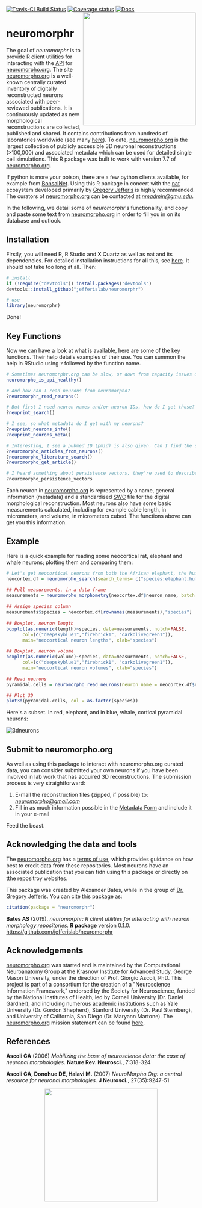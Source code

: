 <!-- README.md is generated from README.Rmd. Please edit that file -->
[![Travis-CI Build Status](https://api.travis-ci.org/jefferislab/neuromorphr.svg?branch=master)](https://travis-ci.org/jefferislab/neuromorphr) [![Coverage status](https://codecov.io/gh/jefferislab/neuromorphr/branch/master/graph/badge.svg)](https://codecov.io/github/jefferislab/neuromorphr?branch=master) [![Docs](https://img.shields.io/badge/docs-100%25-brightgreen.svg)](http://jefferislab.github.io/neuromorphr/reference/) <img align="right" width="300px" src="https://raw.githubusercontent.com/jefferislab/neuromorphr/master/inst/images/hex-neuromorphr.png">

neuromorphr
===========

The goal of *neuromorphr* is to provide R client utilities for interacting with the [API](http://neuromorpho.org/api.jsp) for [neuromorpho.org](http://neuromorpho.org). The site [neuromorpho.org](http://neuromorpho.org) is a well-known centrally curated inventory of digitally reconstructed neurons associated with peer-reviewed publications. It is continuously updated as new morphological reconstructions are collected, published and shared. It contains contributions from hundreds of laboratories worldwide (see many [here](http://neuromorpho.org/acknowl.jsp)). To date, [neuromorpho.org](http://neuromorpho.org) is the largest collection of publicly accessible 3D neuronal reconstructions (&gt;100,000) and associated metadata which can be used for detailed single cell simulations. This R package was built to work with version 7.7 of [neuromorpho.org](http://neuromorpho.org).

If python is more your poison, there are a few python clients available, for example from [BonsaiNet](https://github.com/BonsaiNet/Neuromorpho.org). Using this R package in concert with the [nat](https://github.com/jefferis/nat) ecosystem developed primarily by [Gregory Jefferis](https://en.wikipedia.org/wiki/Gregory_Jefferis) is highly recommended. The curators of [neuromorpho.org](http://neuromorpho.org) can be contacted at *<nmadmin@gmu.edu>*.

In the following, we detail some of *neuromorphr*'s functionality, and copy and paste some text from [neuromorpho.org](http://neuromorpho.org) in order to fill you in on its database and outlook.

Installation
------------

Firstly, you will need R, R Studio and X Quartz as well as nat and its dependencies. For detailed installation instructions for all this, see [here](https://jefferis.github.io/nat/articles/Installation.html). It should not take too long at all. Then:

``` r
# install
if (!require("devtools")) install.packages("devtools")
devtools::install_github("jefferislab/neuromorphr")

# use 
library(neuromorphr)
```

Done!

Key Functions
-------------

Now we can have a look at what is available, here are some of the key functions. Their help details examples of their use. You can summon the help in RStudio using `?` followed by the function name.

``` r
# Sometimes neuromorphr.org can be slow, or down from capacity issues or have a faulty API. Can I check this?
neuromorpho_is_api_healthy()

# And how can I read neurons from neuromorpho?
?neuromorphr_read_neurons()

# But first I need neuron names and/or neuron IDs, how do I get those?
?neuprint_search()

# I see, so what metadata do I get with my neurons?
?neuprint_neurons_info()
?neuprint_neurons_meta()

# Interesting, I see a pubmed ID (pmid) is also given. Can I find the scientific artices that describe these neurons?
?neuromorpho_articles_from_neurons()
?neuromorpho_literature_search()
?neuromorpho_get_article()

# I heard something about persistence vectors, they're used to describe describe meaningful morphological features? Can I get those?
?neuromorpho_persistence_vectors
```

Each neuron in [neuromorpho.org](http://neuromorpho.org) is represented by a name, general information (metadata) and a standardised [SWC](http://www.neuronland.org/NLMorphologyConverter/MorphologyFormats/SWC/Spec.html) file for the digital morphological reconstruction. Most neurons also have some basic measurements calculated, including for example cable length, in micrometers, and volume, in micrometers cubed. The functions above can get you this information.

Example
-------

Here is a quick example for reading some neocortical rat, elephant and whale neurons; plotting them and comparing them:

``` r
# Let's get neocortical neurons from both the African elephant, the humpback whale and the rat
neocortex.df = neuromorpho_search(search_terms= c("species:elephant,humpback whale,rat", "brain_region:neocortex"))

## Pull measurements, in a data frame
measurements = neuromorpho_morphometry(neocortex.df$neuron_name, batch.size = 2, data_frame = TRUE)
 
## Assign species column
measurements$species = neocortex.df[rownames(measurements),"species"]
 
## Boxplot, neuron length
boxplot(as.numeric(length)~species, data=measurements, notch=FALSE, 
      col=(c("deepskyblue1","firebrick1", "darkolivegreen1")),
      main="neocortical neuron lengths", xlab="species")
 
## Boxplot, neuron volume
boxplot(as.numeric(volume)~species, data=measurements, notch=FALSE, 
      col=(c("deepskyblue1","firebrick1", "darkolivegreen1")),
      main="neocortical neuron volumes", xlab="species")

## Read neurons
pyramidal.cells = neuromorpho_read_neurons(neuron_name = neocortex.df$neuron_name, batch.size = 2, nat = TRUE, progress = TRUE)

## Plot 3D
plot3d(pyramidal.cells, col = as.factor(species))
```

Here's a subset. In red, elephant, and in blue, whale, cortical pyramidal neurons:

![3dneurons](https://raw.githubusercontent.com/jefferislab/neuromorphr/master/inst/images/3dneurons.png)

Submit to neuromorpho.org
-------------------------

As well as using this package to interact with neuromorpho.org curated data, you can consider submitted your own neurons if you have been involved in lab work that has acquired 3D reconstructions. The submission process is very straightforward:

1.  E-mail the reconstruction files (zipped, if possible) to: *<neuromorpho@gmail.com>*
2.  Fill in as much information possible in the [Metadata Form](http://neuromorpho.org/about.jsp) and include it in your e-mail

Feed the beast.

Acknowledging the data and tools
--------------------------------

The [neuromorpho.org](http://neuromorpho.org) has a [terms of use](http://neuromorpho.org/useterm.jsp), which provides guidance on how best to credit data from these repositories. Most neurons have an associated publication that you can fidn using this package or directly on tthe repositroy websites.

This package was created by Alexander Bates, while in the group of [Dr. Gregory Jefferis](https://en.wikipedia.org/wiki/Gregory_Jefferis). You can cite this package as:

``` r
citation(package = "neuromorphr")
```

**Bates AS** (2019). *neuromorphr: R client utilities for interacting with neuron morphology repositories.* **R package** version 0.1.0. <https://github.com/jefferislab/neuromorphr>

Acknowledgements
----------------

[neuromorpho.org](http://neuromorpho.org) was started and is maintained by the Computational Neuroanatomy Group at the Krasnow Institute for Advanced Study, George Mason University, under the direction of Prof. Giorgio Ascoli, PhD. This project is part of a consortium for the creation of a "Neuroscience Information Framework," endorsed by the Society for Neuroscience, funded by the National Institutes of Health, led by Cornell University (Dr. Daniel Gardner), and including numerous academic institutions such as Yale University (Dr. Gordon Shepherd), Stanford University (Dr. Paul Sternberg), and University of California, San Diego (Dr. Maryann Martone). The [neuromorpho.org](http://neuromorpho.org) mission statement can be found [here](http://neuromorpho.org/about.jsp).

References
----------

**Ascoli GA** (2006) *Mobilizing the base of neuroscience data: the case of neuronal morphologies*. **Nature Rev. Neurosci.**, 7:318-324

**Ascoli GA, Donohue DE, Halavi M.** (2007) *NeuroMorpho.Org: a central resource for neuronal morphologies.* **J Neurosci.**, 27(35):9247-51

<p align="center">
<img width="300px" src="https://raw.githubusercontent.com/jefferislab/neuromorphr/master/inst/images/hex-natverse_logo.png"/>
</p>
